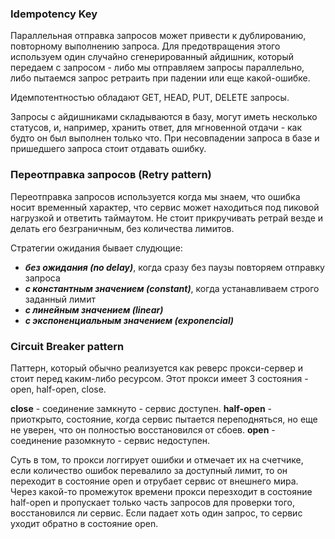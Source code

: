 ### Idempotency Key

Параллельная отправка запросов может привести к дублированию, повторному выполнению запроса. Для предотвращения этого используем один случайно сгенерированный айдишник, который передаем с запросом - либо мы отправляем запросы параллельно, либо пытаемся запрос ретраить при падении или еще какой-ошибке.

Идемпотентностью обладают GET, HEAD, PUT, DELETE запросы.

Запросы с айдишниками складываются в базу, могут иметь несколько статусов, и, например, хранить ответ, для мгновенной отдачи - как будто он был выполнен только что. При несовпадении запроса в базе и пришедшего запроса стоит отдавать ошибку.

### Переотправка запросов (Retry pattern)

Переотправка запросов используется когда мы знаем, что ошибка носит временный характер, что сервис может находиться под пиковой нагрузкой и ответить таймаутом. Не стоит прикручивать ретрай везде и делать его безграничным, без количества лимитов.

Стратегии ожидания бывает слудющие:

-   **_без ожидания (no delay)_**, когда сразу без паузы повторяем отправку запроса
-   **_с константным значением (constant)_**, когда устанавливаем строго заданный лимит
-   **_с линейным значением (linear)_**
-   **_с экспоненциальным значением (exponencial)_**

### Circuit Breaker pattern

Паттерн, который обычно реализуется как реверс прокси-сервер и стоит перед каким-либо ресурсом. Этот прокси имеет 3 состояния - open, half-open, close.

**close** - соединение замкнуто - сервис доступен.
**half-open** - приоткрыто, состояние, когда сервис пытается переподняться, но еще не уверен, что он полностью восстановился от сбоев.
**open** - соединение разомкнуто - сервис недоступен.

Суть в том, то прокси логгирует ошибки и отмечает их на счетчике, если количество ошибок перевалило за доступный лимит, то он переходит в состояние open и отрубает сервис от внешнего мира. Через какой-то промежуток времени прокси перезходит в состояние half-open и пропускает только часть запросов для проверки того, восстановился ли сервис. Если падает хоть один запрос, то сервис уходит обратно в состояние open.
